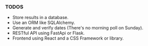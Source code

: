 ### TODOS

* Store results in a database.
* Use an ORM like SQLAlchemy.
* Generate and verify dates (There's no morning poll on Sunday).
* RESTful API using FastApi or Flask.
* Frontend using React and a CSS Framework or library.